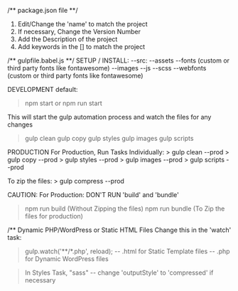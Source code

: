 /** package.json file **/
1.  Edit/Change the 'name' to match the project
2.  If necessary, Change the Version Number
3.  Add the Description of the project
4.  Add keywords in the [] to match the project


/** gulpfile.babel.js **/
SETUP / INSTALL:
--src:
  --assets
    --fonts (custom or third party fonts like fontawesome)
    --images
    --js
    --scss
    --webfonts (custom or third party fonts like fontawesome)


DEVELOPMENT
  default: 
  > npm start or npm run start
  
  This will start the gulp automation process and watch the files for any changes
  > gulp clean
  > gulp copy
  > gulp styles
  > gulp images
  > gulp scripts


PRODUCTION
For Production, Run Tasks Individually:
    > gulp clean      --prod
    > gulp copy       --prod
    > gulp styles     --prod
    > gulp images     --prod
    > gulp scripts    --prod

  To zip the files:
    > gulp compress   --prod


CAUTION: For Production:
  DON'T RUN 'build' and 'bundle'
  > npm run build   (Without Zipping the files)
  > npm run bundle  (To Zip the files for production)


/** Dynamic PHP/WordPress or Static HTML Files
Change this in the 'watch' task: 
  > gulp.watch('**/*.php', reload);
    -- .html for Static Template files
    -- .php for Dynamic WordPress files
    
  > In Styles Task, "sass"
    -- change 'outputStyle' to 'compressed' if necessary
